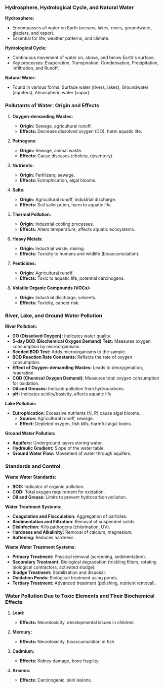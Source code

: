 ### Hydrosphere, Hydrological Cycle, and Natural Water

**Hydrosphere:**
- Encompasses all water on Earth (oceans, lakes, rivers, groundwater, glaciers, and vapor).
- Essential for life, weather patterns, and climate.

**Hydrological Cycle:**
- Continuous movement of water on, above, and below Earth's surface.
- Key processes: Evaporation, Transpiration, Condensation, Precipitation, Infiltration, and Runoff.

**Natural Water:**
- Found in various forms: Surface water (rivers, lakes), Groundwater (aquifers), Atmospheric water (vapor).

### Pollutants of Water: Origin and Effects

1. **Oxygen-demanding Wastes:**
   - **Origin:** Sewage, agricultural runoff.
   - **Effects:** Decrease dissolved oxygen (DO), harm aquatic life.

2. **Pathogens:**
   - **Origin:** Sewage, animal waste.
   - **Effects:** Cause diseases (cholera, dysentery).

3. **Nutrients:**
   - **Origin:** Fertilizers, sewage.
   - **Effects:** Eutrophication, algal blooms.

4. **Salts:**
   - **Origin:** Agricultural runoff, industrial discharge.
   - **Effects:** Soil salinization, harm to aquatic life.

5. **Thermal Pollution:**
   - **Origin:** Industrial cooling processes.
   - **Effects:** Alters temperature, affects aquatic ecosystems.

6. **Heavy Metals:**
   - **Origin:** Industrial waste, mining.
   - **Effects:** Toxicity to humans and wildlife (bioaccumulation).

7. **Pesticides:**
   - **Origin:** Agricultural runoff.
   - **Effects:** Toxic to aquatic life, potential carcinogens.

8. **Volatile Organic Compounds (VOCs):**
   - **Origin:** Industrial discharge, solvents.
   - **Effects:** Toxicity, cancer risk.

### River, Lake, and Ground Water Pollution

**River Pollution:**
- **DO (Dissolved Oxygen):** Indicates water quality.
- **5-day BOD (Biochemical Oxygen Demand) Test:** Measures oxygen consumption by microorganisms.
- **Seeded BOD Test:** Adds microorganisms to the sample.
- **BOD Reaction Rate Constants:** Reflects the rate of oxygen consumption.
- **Effect of Oxygen-demanding Wastes:** Leads to deoxygenation, reaeration.
- **COD (Chemical Oxygen Demand):** Measures total oxygen consumption for oxidation.
- **Oil and Greases:** Indicate pollution from hydrocarbons.
- **pH:** Indicates acidity/basicity, affects aquatic life.

**Lake Pollution:**
- **Eutrophication:** Excessive nutrients (N, P) cause algal blooms.
  - **Source:** Agricultural runoff, sewage.
  - **Effect:** Depleted oxygen, fish kills, harmful algal toxins.

**Ground Water Pollution:**
- **Aquifers:** Underground layers storing water.
- **Hydraulic Gradient:** Slope of the water table.
- **Ground Water Flow:** Movement of water through aquifers.

### Standards and Control

**Waste Water Standards:**
- **BOD:** Indicator of organic pollution.
- **COD:** Total oxygen requirement for oxidation.
- **Oil and Grease:** Limits to prevent hydrocarbon pollution.

**Water Treatment Systems:**
- **Coagulation and Flocculation:** Aggregation of particles.
- **Sedimentation and Filtration:** Removal of suspended solids.
- **Disinfection:** Kills pathogens (chlorination, UV).
- **Hardness and Alkalinity:** Removal of calcium, magnesium.
- **Softening:** Reduces hardness.

**Waste Water Treatment Systems:**
- **Primary Treatment:** Physical removal (screening, sedimentation).
- **Secondary Treatment:** Biological degradation (trickling filters, rotating biological contractors, activated sludge).
- **Sludge Treatment:** Stabilization and disposal.
- **Oxidation Ponds:** Biological treatment using ponds.
- **Tertiary Treatment:** Advanced treatment (polishing, nutrient removal).

### Water Pollution Due to Toxic Elements and Their Biochemical Effects

1. **Lead:**
   - **Effects:** Neurotoxicity, developmental issues in children.
  
2. **Mercury:**
   - **Effects:** Neurotoxicity, bioaccumulation in fish.
  
3. **Cadmium:**
   - **Effects:** Kidney damage, bone fragility.
  
4. **Arsenic:**
   - **Effects:** Carcinogenic, skin lesions.